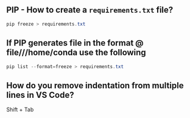 ## PIP - How to create a `requirements.txt` file?

```powershell
pip freeze > requirements.txt
```
## If PIP generates file in the format @ file///home/conda use the following

```powershell
pip list --format=freeze > requirements.txt
```

## How do you remove indentation from multiple lines in VS Code?

Shift + Tab